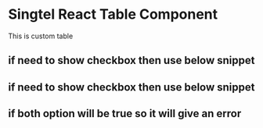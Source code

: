 # Singtel React Table Component

This is custom table

## if need to show checkbox then use below snippet

<SingtelTable
      dataSource={dataSource}
      columns={columns}
      isCheckboxRows={true}
    />


## if need to show checkbox then use below snippet

<SingtelTable
      dataSource={dataSource}
      columns={columns}
       isRadioBoxRows={true}
    />

## if both option will be true so it will give an error


<SingtelTable
      dataSource={dataSource}
      columns={columns}
       isRadioBoxRows={true}
      isCheckboxRows={true}
    />

